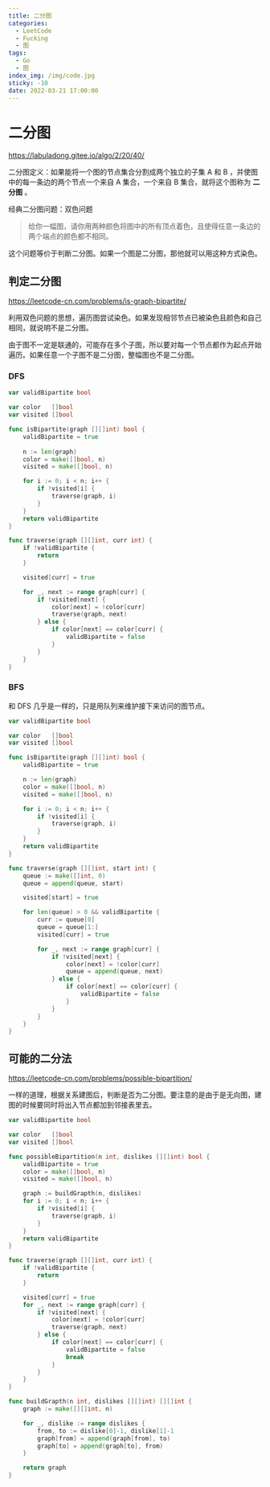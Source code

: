 ```yaml
---
title: 二分图
categories:
  - LeetCode
  - Fucking
  - 图
tags:
  - Go
  - 图
index_img: /img/code.jpg
sticky: -10
date: 2022-03-21 17:00:00
---
```


# 二分图

https://labuladong.gitee.io/algo/2/20/40/

二分图定义：如果能将一个图的节点集合分割成两个独立的子集 A 和 B ，并使图中的每一条边的两个节点一个来自 A 集合，一个来自 B 集合，就将这个图称为 **二分图** 。

经典二分图问题：双色问题

> 给你一幅图，请你用两种颜色将图中的所有顶点着色，且使得任意一条边的两个端点的颜色都不相同。

这个问题等价于判断二分图。如果一个图是二分图，那他就可以用这种方式染色。

## 判定二分图

https://leetcode-cn.com/problems/is-graph-bipartite/

利用双色问题的思想，遍历图尝试染色。如果发现相邻节点已被染色且颜色和自己相同，就说明不是二分图。

由于图不一定是联通的，可能存在多个子图，所以要对每一个节点都作为起点开始遍历。如果任意一个子图不是二分图，整幅图也不是二分图。

### DFS

```go
var validBipartite bool

var color   []bool
var visited []bool

func isBipartite(graph [][]int) bool {
    validBipartite = true
    
    n := len(graph)
    color = make([]bool, n)
    visited = make([]bool, n)

    for i := 0; i < n; i++ {
        if !visited[i] {
            traverse(graph, i)
        }
    }
    return validBipartite
}

func traverse(graph [][]int, curr int) {
    if !validBipartite {
        return
    }

    visited[curr] = true

    for _, next := range graph[curr] {
        if !visited[next] {
            color[next] = !color[curr]
            traverse(graph, next)
        } else {
            if color[next] == color[curr] {
                validBipartite = false
            }
        }
    }
}
```

### BFS

和 DFS 几乎是一样的，只是用队列来维护接下来访问的图节点。

```go
var validBipartite bool

var color   []bool
var visited []bool

func isBipartite(graph [][]int) bool {
    validBipartite = true

    n := len(graph)
    color = make([]bool, n)
    visited = make([]bool, n)

    for i := 0; i < n; i++ {
        if !visited[i] {
            traverse(graph, i)
        }
    }
    return validBipartite
}

func traverse(graph [][]int, start int) {
    queue := make([]int, 0)
    queue = append(queue, start)

    visited[start] = true

    for len(queue) > 0 && validBipartite {
        curr := queue[0]
        queue = queue[1:]
        visited[curr] = true

        for _, next := range graph[curr] {
            if !visited[next] {
                color[next] = !color[curr]
                queue = append(queue, next)
            } else {
                if color[next] == color[curr] {
                    validBipartite = false
                }
            }
        }
    }
}
```

## 可能的二分法

https://leetcode-cn.com/problems/possible-bipartition/

一样的道理，根据关系建图后，判断是否为二分图。要注意的是由于是无向图，建图的时候要同时将出入节点都加到邻接表里去。

```go
var validBipartite bool

var color   []bool
var visited []bool

func possibleBipartition(n int, dislikes [][]int) bool {
    validBipartite = true
    color = make([]bool, n)
    visited = make([]bool, n)

    graph := buildGrapth(n, dislikes)
    for i := 0; i < n; i++ {
        if !visited[i] {
            traverse(graph, i)
        }
    }
    return validBipartite
}

func traverse(graph [][]int, curr int) {
    if !validBipartite {
        return
    }

    visited[curr] = true
    for _, next := range graph[curr] {
        if !visited[next] {
            color[next] = !color[curr]
            traverse(graph, next)
        } else {
            if color[next] == color[curr] {
                validBipartite = false
                break
            }
        }
    }
}

func buildGrapth(n int, dislikes [][]int) [][]int {
    graph := make([][]int, n)

    for _, dislike := range dislikes {
        from, to := dislike[0]-1, dislike[1]-1
        graph[from] = append(graph[from], to)
        graph[to] = append(graph[to], from)
    }

    return graph
}
```
